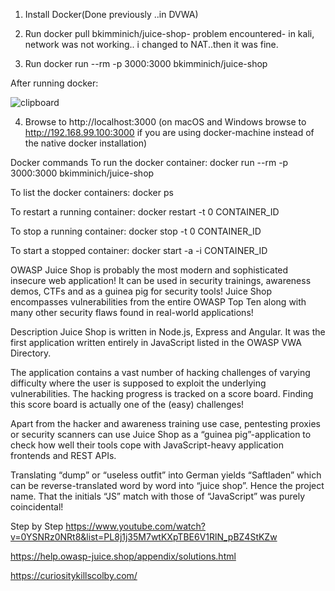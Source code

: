 
1. Install Docker(Done previously ..in DVWA)

2. Run docker pull bkimminich/juice-shop- problem encountered- in kali, network was not working.. i changed to NAT..then it was fine.

3. Run docker run --rm -p 3000:3000 bkimminich/juice-shop

After running docker:

![clipboard](https://i.imgur.com/YMu31vo.png)



4. Browse to http://localhost:3000 (on macOS and Windows browse to http://192.168.99.100:3000 if you are using docker-machine instead of the native docker installation)

Docker commands
To run the docker container: docker run --rm -p 3000:3000 bkimminich/juice-shop

To list the docker containers: docker ps

To restart a running container: docker restart -t 0 CONTAINER_ID

To stop a running container: docker stop -t 0 CONTAINER_ID

To start a stopped container: docker start -a -i CONTAINER_ID

OWASP Juice Shop is probably the most modern and sophisticated insecure web application! It can be used in security trainings, awareness demos, CTFs and as a guinea pig for security tools! Juice Shop encompasses vulnerabilities from the entire OWASP Top Ten along with many other security flaws found in real-world applications!

Description
Juice Shop is written in Node.js, Express and Angular. It was the first application written entirely in JavaScript listed in the OWASP VWA Directory.

The application contains a vast number of hacking challenges of varying difficulty where the user is supposed to exploit the underlying vulnerabilities. The hacking progress is tracked on a score board. Finding this score board is actually one of the (easy) challenges!

Apart from the hacker and awareness training use case, pentesting proxies or security scanners can use Juice Shop as a “guinea pig”-application to check how well their tools cope with JavaScript-heavy application frontends and REST APIs.

Translating “dump” or “useless outfit” into German yields “Saftladen” which can be reverse-translated word by word into “juice shop”. Hence the project name. That the initials “JS” match with those of “JavaScript” was purely coincidental!

Step by Step
https://www.youtube.com/watch?v=0YSNRz0NRt8&list=PL8j1j35M7wtKXpTBE6V1RlN_pBZ4StKZw

https://help.owasp-juice.shop/appendix/solutions.html

https://curiositykillscolby.com/